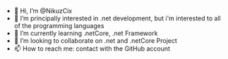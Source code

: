 - 👋 Hi, I’m @NikuzCix
- 👀 I’m principally interested in .net development, but i'm interested to all of the programming languages
- 🌱 I’m currently learning .netCore, .net Framework
- 💞️ I’m looking to collaborate on .net and .netCore Project
- 📫 How to reach me: contact with the GitHub account

<!---
NikuzCix/NikuzCix is a ✨ special ✨ repository because its `README.md` (this file) appears on your GitHub profile.
You can click the Preview link to take a look at your changes.
--->
